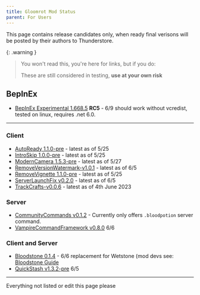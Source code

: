 ```yaml
---
title: Gloomrot Mod Status
parent: For Users
---
```


This page contains release candidates only, when ready final verisons will be posted by their authors to Thunderstore.

{: .warning }
> You won't read this, you're here for links, but if you do:
>
> These are still considered in testing, **use at your own risk**

## BepInEx
- [BepInEx Experimental 1.668.5](https://github.com/decaprime/VRising-Modding/releases/tag/1.668.5) **RC5** - 6/9 should work without vcredist, tested on linux, requires .net 6.0.

---

### Client
- [AutoReady 1.1.0-pre](https://github.com/iZastic/vrising-autoready/releases/tag/AutoReady-v1.1.0-pre) - latest as of 5/25
- [IntroSkip 1.0.0-pre](https://github.com/iZastic/vrising-introskip/releases/tag/IntroSkip-v1.0.0-pre) - latest as of 5/25
- [ModernCamera 1.5.3-pre](https://github.com/v-rising/ModernCamera/releases/tag/ModernCamera-v1.5.3-pre) - latest as of 5/27
- [RemoveVersionWatermark-v1.0.1](https://github.com/NodusCursorius/VRising-RemoveVersionWatermark/releases/tag/RemoveVersionWatermark-v1.0.1) - latest as of 6/5
- [RemoveVignette 1.1.0-pre](https://github.com/iZastic/vrising-removevignette/releases/tag/RemoveVignette-v1.1.0-pre) - latest as of 5/25
- [ServerLaunchFix v0.2.0](https://github.com/MythicManiac/VRising/releases/tag/v0.2.0) - latest as of 6/5
- [TrackCrafts-v0.0.6](https://github.com/p1xel8ted/TrackCrafts/releases/tag/0.0.6) - latest as of 4th June 2023

### Server
- [CommunityCommands v0.1.2](https://github.com/decaprime/CommunityCommands/releases/tag/v0.1.2) - Currently only offers `.bloodpotion` server command.
- [VampireCommandFramework v0.8.0](https://github.com/decaprime/VampireCommandFramework/releases/tag/v0.8.0) 6/6

### Client and Server
- [Bloodstone 0.1.4](https://github.com/decaprime/Bloodstone/releases/tag/v0.1.4) - 6/6 replacement for Wetstone (mod devs see: [Bloodstone Guide](../dev/bloodstone.md)
- [QuickStash v1.3.2-pre](https://github.com/iZastic/QuickStash/releases/tag/QuickStash-v1.3.2-pre) 6/5

---

Everything not listed or edit this page please
